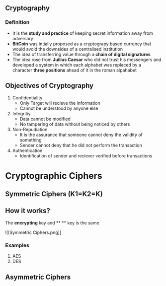## **Cryptography**

### Definition
- It is the **study and practice** of keeping secret information away from adversary
- **BitCoin** was intially proposed as a cryptograpy based currency that would avoid the downsides of a centralised institution
- The idea of transferring value through a **chain of digital signatures** 
-  The idea rose from **Juilius Caesar** who did not trust his messengers and developed a system in which each alphabet was replaced by a character **three positions** ahead of it in the roman alpahabet

## Objectives of **Cryptography**

1. Confidentiality 
	- Only Target will recieve the information 
	- Cannot be understood by anyone else
2. Integritiy 
	- Data cannot be modified
	- No tampering of data without being noticed by others 
3. Non-Repudiation
	- It is the assurance that someone cannot deny the validity of something
	- Sender cannot deny that he did not perform the transaction
4. Authentication
	- Identification of sender and reciever verified before transactions

# **Cryptographic Ciphers**



## **Symmetric Ciphers** (K1=K2=K)

## How it works?

The **encrypting** key and ** ** key is the same


![[Symmetric Ciphers.png]]

### Examples
1. AES
2. DES

## **Asymmetric Ciphers**


